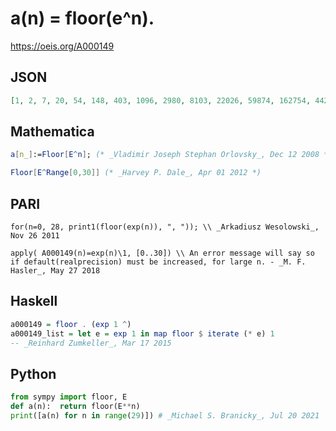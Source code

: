 # a\(n\) \= floor\(e^n\)\.
https://oeis.org/A000149
## JSON
```JSON
[1, 2, 7, 20, 54, 148, 403, 1096, 2980, 8103, 22026, 59874, 162754, 442413, 1202604, 3269017, 8886110, 24154952, 65659969, 178482300, 485165195, 1318815734, 3584912846, 9744803446, 26489122129, 72004899337, 195729609428, 532048240601, 1446257064291]
```
## Mathematica
```Mathematica
a[n_]:=Floor[E^n]; (* _Vladimir Joseph Stephan Orlovsky_, Dec 12 2008 *)
```
```Mathematica
Floor[E^Range[0,30]] (* _Harvey P. Dale_, Apr 01 2012 *)
```
## PARI
```PARI
for(n=0, 28, print1(floor(exp(n)), ", ")); \\ _Arkadiusz Wesolowski_, Nov 26 2011
```
```PARI
apply( A000149(n)=exp(n)\1, [0..30]) \\ An error message will say so if default(realprecision) must be increased, for large n. - _M. F. Hasler_, May 27 2018
```
## Haskell
```Haskell
a000149 = floor . (exp 1 ^)
a000149_list = let e = exp 1 in map floor $ iterate (* e) 1
-- _Reinhard Zumkeller_, Mar 17 2015
```
## Python
```Python
from sympy import floor, E
def a(n):  return floor(E**n)
print([a(n) for n in range(29)]) # _Michael S. Branicky_, Jul 20 2021
```
